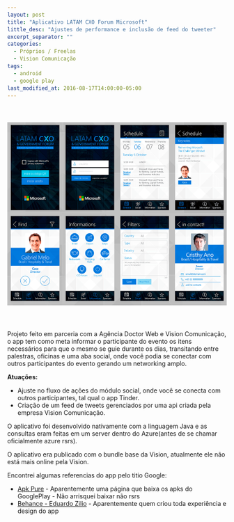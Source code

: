 ```yaml
---
layout: post
title: "Aplicativo LATAM CXO Forum Microsoft"
little_desc: "Ajustes de performance e inclusão de feed do tweeter"
excerpt_separator: ""
categories:
  - Próprios / Freelas
  - Vision Comunicação
tags:
  - android
  - google play
last_modified_at: 2016-08-17T14:00:00-05:00
---
```



<img src="assets/img/vision/latam-cxo.png" style="margin:40px auto;" alt="">

Projeto feito em parceria com a Agência Doctor Web e Vision Comunicação, o app tem como meta informar o participante do evento os itens necessários para que o mesmo se guie durante os dias, transitando entre palestras, oficinas e uma aba social, onde você podia se conectar com outros participantes do evento gerando um networking amplo.

**Atuações:**
* Ajuste no fluxo de ações do módulo social, onde você se conecta com outros participantes, tal qual o app Tinder.
* Criação de um feed de tweets gerenciados por uma api criada pela empresa Vision Comunicação.

O aplicativo foi desenvolvido nativamente com a linguagem Java e as consultas eram feitas em um server dentro do Azure(antes de se chamar oficialmente azure rsrs).

O aplicativo era publicado com o bundle base da Vision, atualmente ele não está mais online pela Vision.

Encontrei algumas referencias do app pelo titio Google:

* <a href="https://apkpure.com/ar/latam-cxo-government-forum/com.vision.cxo" target="_blank">Apk Pure</a> - Aparentemente uma página que baixa os apks do GooglePlay - Não arrisquei baixar não rsrs
* <a href="https://www.behance.net/gallery/65302281/Microsoft-Latam-CXO" target="_blank">Behance - Eduardo Zilio</a> - Aparentemente quem criou toda experiência e design do app



